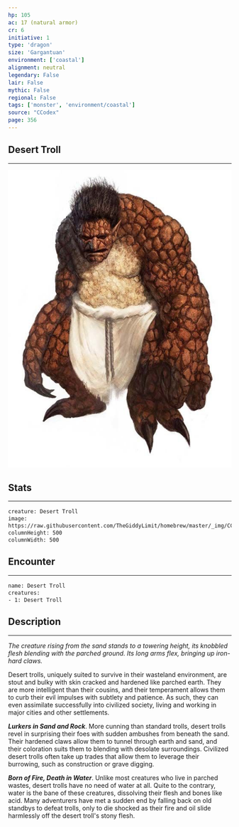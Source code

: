 ```yaml
---
hp: 105
ac: 17 (natural armor)
cr: 6
initiative: 1
type: 'dragon'    
size: 'Gargantuan'
environment: ['coastal']
alignment: neutral
legendary: False
lair: False
mythic: False
regional: False
tags: ['monster', 'environment/coastal']
source: "CCodex"
page: 356
---
```


## Desert Troll
---

![|600](https://raw.githubusercontent.com/TheGiddyLimit/homebrew/master/_img/CCodex/Deserttroll.jpg)

## Stats
---

```statblock
creature: Desert Troll
image: https://raw.githubusercontent.com/TheGiddyLimit/homebrew/master/_img/CCodex/deserttroll_token.png
columnHeight: 500
columnWidth: 500
```

## Encounter
---

```encounter-table
name: Desert Troll
creatures:
- 1: Desert Troll
```

## Description
---
_The creature rising from the sand stands to a towering height, its knobbled flesh blending with the parched ground. Its long arms flex, bringing up iron-hard claws._

Desert trolls, uniquely suited to survive in their wasteland environment, are stout and bulky with skin cracked and hardened like parched earth. They are more intelligent than their cousins, and their temperament allows them to curb their evil impulses with subtlety and patience. As such, they can even assimilate successfully into civilized society, living and working in major cities and other settlements.

**_Lurkers in Sand and Rock_**. More cunning than standard trolls, desert trolls revel in surprising their foes with sudden ambushes from beneath the sand. Their hardened claws allow them to tunnel through earth and sand, and their coloration suits them to blending with desolate surroundings. Civilized desert trolls often take up trades that allow them to leverage their burrowing, such as construction or grave digging.

**_Born of Fire, Death in Water_**. Unlike most creatures who live in parched wastes, desert trolls have no need of water at all. Quite to the contrary, water is the bane of these creatures, dissolving their flesh and bones like acid. Many adventurers have met a sudden end by falling back on old standbys to defeat trolls, only to die shocked as their fire and oil slide harmlessly off the desert troll's stony flesh.






